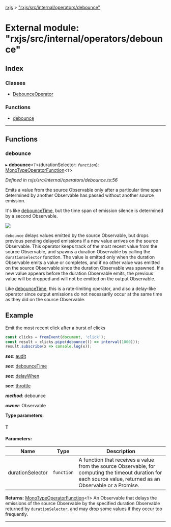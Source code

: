 [rxjs](../README.md) > ["rxjs/src/internal/operators/debounce"](../modules/_rxjs_src_internal_operators_debounce_.md)

# External module: "rxjs/src/internal/operators/debounce"

## Index

### Classes

* [DebounceOperator](../classes/_rxjs_src_internal_operators_debounce_.debounceoperator.md)

### Functions

* [debounce](_rxjs_src_internal_operators_debounce_.md#debounce)

---

## Functions

<a id="debounce"></a>

###  debounce

▸ **debounce**<`T`>(durationSelector: *`function`*): [MonoTypeOperatorFunction](../interfaces/_rxjs_src_internal_types_.monotypeoperatorfunction.md)<`T`>

*Defined in rxjs/src/internal/operators/debounce.ts:56*

Emits a value from the source Observable only after a particular time span determined by another Observable has passed without another source emission.

It's like [debounceTime](_rxjs_src_internal_operators_debouncetime_.md#debouncetime), but the time span of emission silence is determined by a second Observable.

![](debounce.png)

`debounce` delays values emitted by the source Observable, but drops previous pending delayed emissions if a new value arrives on the source Observable. This operator keeps track of the most recent value from the source Observable, and spawns a duration Observable by calling the `durationSelector` function. The value is emitted only when the duration Observable emits a value or completes, and if no other value was emitted on the source Observable since the duration Observable was spawned. If a new value appears before the duration Observable emits, the previous value will be dropped and will not be emitted on the output Observable.

Like [debounceTime](_rxjs_src_internal_operators_debouncetime_.md#debouncetime), this is a rate-limiting operator, and also a delay-like operator since output emissions do not necessarily occur at the same time as they did on the source Observable.

Example
-------

Emit the most recent click after a burst of clicks

```javascript
const clicks = fromEvent(document, 'click');
const result = clicks.pipe(debounce(() => interval(1000)));
result.subscribe(x => console.log(x));
```

*__see__*: [audit](_rxjs_src_internal_operators_audit_.md#audit)

*__see__*: [debounceTime](_rxjs_src_internal_operators_debouncetime_.md#debouncetime)

*__see__*: [delayWhen](_rxjs_src_internal_operators_delaywhen_.md#delaywhen)

*__see__*: [throttle](_rxjs_src_internal_operators_throttle_.md#throttle)

*__method__*: debounce

*__owner__*: Observable

**Type parameters:**

#### T 
**Parameters:**

| Name | Type | Description |
| ------ | ------ | ------ |
| durationSelector | `function` |  A function that receives a value from the source Observable, for computing the timeout duration for each source value, returned as an Observable or a Promise. |

**Returns:** [MonoTypeOperatorFunction](../interfaces/_rxjs_src_internal_types_.monotypeoperatorfunction.md)<`T`>
An Observable that delays the emissions of the source
Observable by the specified duration Observable returned by
`durationSelector`, and may drop some values if they occur too frequently.

___

